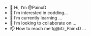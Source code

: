 - 👋 Hi, I’m @PainxD
- 👀 I’m interested in codding...
- 🌱 I’m currently learning ...
- 💞️ I’m looking to collaborate on ...
- 📫 How to reach me tg@itz_PainxD ...

<!---
PainXD1/PainXD1 is a ✨ special ✨ repository because its `README.md` (this file) appears on your GitHub profile.
You can click the Preview link to take a look at your changes.
--->
